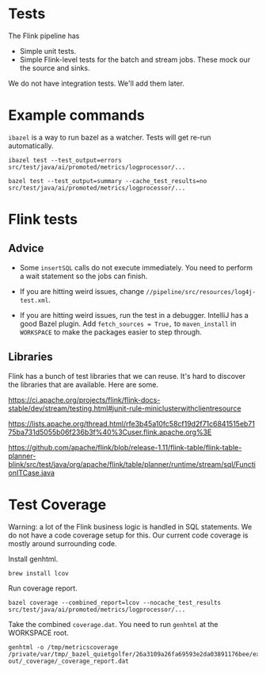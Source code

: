 # Tests

The Flink pipeline has
- Simple unit tests.
- Simple Flink-level tests for the batch and stream jobs.  These mock our the source and sinks.

We do not have integration tests.  We'll add them later.

# Example commands

`ibazel` is a way to run bazel as a watcher.  Tests will get re-run automatically.

```
ibazel test --test_output=errors src/test/java/ai/promoted/metrics/logprocessor/...

bazel test --test_output=summary --cache_test_results=no src/test/java/ai/promoted/metrics/logprocessor/...
```

# Flink tests

## Advice

- Some `insertSQL` calls do not execute immediately.  You need to perform a wait statement so the jobs can finish.

- If you are hitting weird issues, change `//pipeline/src/resources/log4j-test.xml`.

- If you are hitting weird issues, run the test in a debugger.  IntelliJ has a good Bazel plugin.  Add `fetch_sources = True,` to `maven_install` in `WORKSPACE` to make the packages easier to step through.

## Libraries

Flink has a bunch of test libraries that we can reuse.  It's hard to discover the libraries that are available.  Here are some.

https://ci.apache.org/projects/flink/flink-docs-stable/dev/stream/testing.html#junit-rule-miniclusterwithclientresource

https://lists.apache.org/thread.html/rfe3b45a10fc58cf19d2f71c6841515eb7175ba731d5055b06f236b3f%40%3Cuser.flink.apache.org%3E

https://github.com/apache/flink/blob/release-1.11/flink-table/flink-table-planner-blink/src/test/java/org/apache/flink/table/planner/runtime/stream/sql/FunctionITCase.java

# Test Coverage

Warning: a lot of the Flink business logic is handled in SQL statements.  We do not have a code coverage setup for this.  Our current code coverage is mostly around surrounding code.

Install genhtml.

```
brew install lcov
```

Run coverage report.

```
bazel coverage --combined_report=lcov --nocache_test_results src/test/java/ai/promoted/metrics/logprocessor/...
```

Take the combined `coverage.dat`.  You need to run `genhtml` at the WORKSPACE root.

```
genhtml -o /tmp/metricscoverage /private/var/tmp/_bazel_quietgolfer/26a3109a26fa69593e2da03891176bee/execroot/event/bazel-out/_coverage/_coverage_report.dat
```
